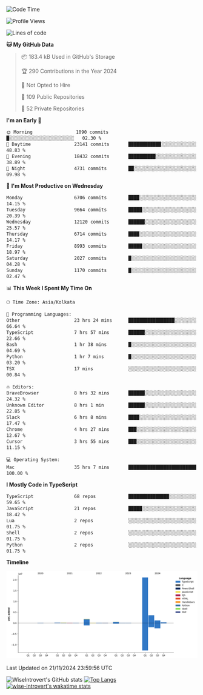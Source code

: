 <!--START_SECTION:waka-->
![Code Time](http://img.shields.io/badge/Code%20Time-1%2C877%20hrs%2048%20mins-blue)

![Profile Views](http://img.shields.io/badge/Profile%20Views-3-blue)

![Lines of code](https://img.shields.io/badge/From%20Hello%20World%20I%27ve%20Written-29.1%20million%20lines%20of%20code-blue)

**🐱 My GitHub Data** 

> 📦 183.4 kB Used in GitHub's Storage 
 > 
> 🏆 290 Contributions in the Year 2024
 > 
> 🚫 Not Opted to Hire
 > 
> 📜 109 Public Repositories 
 > 
> 🔑 52 Private Repositories 
 > 
**I'm an Early 🐤** 

```text
🌞 Morning                1090 commits        █░░░░░░░░░░░░░░░░░░░░░░░░   02.30 % 
🌆 Daytime                23141 commits       ████████████░░░░░░░░░░░░░   48.83 % 
🌃 Evening                18432 commits       ██████████░░░░░░░░░░░░░░░   38.89 % 
🌙 Night                  4731 commits        ██░░░░░░░░░░░░░░░░░░░░░░░   09.98 % 
```
📅 **I'm Most Productive on Wednesday** 

```text
Monday                   6706 commits        ████░░░░░░░░░░░░░░░░░░░░░   14.15 % 
Tuesday                  9664 commits        █████░░░░░░░░░░░░░░░░░░░░   20.39 % 
Wednesday                12120 commits       ██████░░░░░░░░░░░░░░░░░░░   25.57 % 
Thursday                 6714 commits        ████░░░░░░░░░░░░░░░░░░░░░   14.17 % 
Friday                   8993 commits        █████░░░░░░░░░░░░░░░░░░░░   18.97 % 
Saturday                 2027 commits        █░░░░░░░░░░░░░░░░░░░░░░░░   04.28 % 
Sunday                   1170 commits        █░░░░░░░░░░░░░░░░░░░░░░░░   02.47 % 
```


📊 **This Week I Spent My Time On** 

```text
🕑︎ Time Zone: Asia/Kolkata

💬 Programming Languages: 
Other                    23 hrs 24 mins      █████████████████░░░░░░░░   66.64 % 
TypeScript               7 hrs 57 mins       ██████░░░░░░░░░░░░░░░░░░░   22.66 % 
Bash                     1 hr 38 mins        █░░░░░░░░░░░░░░░░░░░░░░░░   04.69 % 
Python                   1 hr 7 mins         █░░░░░░░░░░░░░░░░░░░░░░░░   03.20 % 
TSX                      17 mins             ░░░░░░░░░░░░░░░░░░░░░░░░░   00.84 % 

🔥 Editors: 
BraveBrowser             8 hrs 32 mins       ██████░░░░░░░░░░░░░░░░░░░   24.32 % 
Unknown Editor           8 hrs 1 min         ██████░░░░░░░░░░░░░░░░░░░   22.85 % 
Slack                    6 hrs 8 mins        ████░░░░░░░░░░░░░░░░░░░░░   17.47 % 
Chrome                   4 hrs 27 mins       ███░░░░░░░░░░░░░░░░░░░░░░   12.67 % 
Cursor                   3 hrs 55 mins       ███░░░░░░░░░░░░░░░░░░░░░░   11.15 % 

💻 Operating System: 
Mac                      35 hrs 7 mins       █████████████████████████   100.00 % 
```

**I Mostly Code in TypeScript** 

```text
TypeScript               68 repos            ███████████████░░░░░░░░░░   59.65 % 
JavaScript               21 repos            █████░░░░░░░░░░░░░░░░░░░░   18.42 % 
Lua                      2 repos             ░░░░░░░░░░░░░░░░░░░░░░░░░   01.75 % 
Shell                    2 repos             ░░░░░░░░░░░░░░░░░░░░░░░░░   01.75 % 
Python                   2 repos             ░░░░░░░░░░░░░░░░░░░░░░░░░   01.75 % 
```



**Timeline**

![Lines of Code chart](https://raw.githubusercontent.com/wise-introvert/wise-introvert/master/assets/bar_graph.png)


 Last Updated on 21/11/2024 23:59:56 UTC
<!--END_SECTION:waka-->

![WiseIntrovert's GitHub stats](https://github-readme-stats.vercel.app/api?username=wise-introvert&count_private=true&show_icons=true)
[![Top Langs](https://github-readme-stats.vercel.app/api/top-langs/?username=wise-introvert&langs_count=10)](https://github.com/anuraghazra/github-readme-stats)
[![wise-introvert's wakatime stats](https://github-readme-stats.vercel.app/api/wakatime?username=wiseintrovert)](https://github.com/anuraghazra/github-readme-stats)
